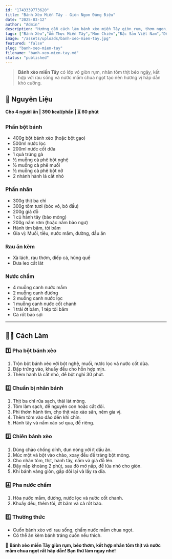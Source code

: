 ```yaml
---
id: "1743339773620"
title: "Bánh Xèo Miền Tây - Giòn Ngon Đúng Điệu"
date: "2025-03-12"
author: "Admin"
description: "Hướng dẫn cách làm bánh xèo miền Tây giòn rụm, thơm ngon, chuẩn vị truyền thống."
tags: ["Bánh Xèo","Ẩm Thực Miền Tây","Món Chiên","Đặc Sản Việt Nam","Dễ Làm"]
image: "/assets/uploads/banh-xeo-mien-tay.jpg"
featured: "false"
slug: "banh-xeo-mien-tay"
filename: "banh-xeo-mien-tay.md"
status: "published"
---
```

> **Bánh xèo miền Tây** có lớp vỏ giòn rụm, nhân tôm thịt béo ngậy, kết hợp với rau sống và nước mắm chua ngọt tạo nên hương vị hấp dẫn khó cưỡng.

## 🛒 **Nguyên Liệu**  
**Cho 4 người ăn | 390 kcal/phần | ⏳ 60 phút**  

### **Phần bột bánh**  
- 400g bột bánh xèo (hoặc bột gạo)  
- 500ml nước lọc  
- 200ml nước cốt dừa  
- 1 quả trứng gà  
- ½ muỗng cà phê bột nghệ  
- ½ muỗng cà phê muối  
- ½ muỗng cà phê bột nở  
- 2 nhánh hành lá cắt nhỏ  

### **Phần nhân**  
- 300g thịt ba chỉ  
- 300g tôm tươi (bóc vỏ, bỏ đầu)  
- 200g giá đỗ  
- 1 củ hành tây (bào mỏng)  
- 200g nấm rơm (hoặc nấm bào ngư)  
- Hành tím băm, tỏi băm  
- Gia vị: Muối, tiêu, nước mắm, đường, dầu ăn  

### **Rau ăn kèm**  
- Xà lách, rau thơm, diếp cá, húng quế  
- Dưa leo cắt lát  

### **Nước chấm**  
- 4 muỗng canh nước mắm  
- 2 muỗng canh đường  
- 2 muỗng canh nước lọc  
- 1 muỗng canh nước cốt chanh  
- 1 trái ớt băm, 1 tép tỏi băm  
- Cà rốt bào sợi  

---

## 👨‍🍳 **Cách Làm**  

### **1️⃣ Pha bột bánh xèo**  
1. Trộn bột bánh xèo với bột nghệ, muối, nước lọc và nước cốt dừa.  
2. Đập trứng vào, khuấy đều cho hỗn hợp mịn.  
3. Thêm hành lá cắt nhỏ, để bột nghỉ 30 phút.  

### **2️⃣ Chuẩn bị nhân bánh**  
1. Thịt ba chỉ rửa sạch, thái lát mỏng.  
2. Tôm làm sạch, để nguyên con hoặc cắt đôi.  
3. Phi thơm hành tím, cho thịt vào xào săn, nêm gia vị.  
4. Thêm tôm vào đảo đến khi chín.  
5. Hành tây và nấm xào sơ qua, để riêng.  

### **3️⃣ Chiên bánh xèo**  
1. Dùng chảo chống dính, đun nóng với ít dầu ăn.  
2. Múc một vá bột vào chảo, xoay đều để tráng bột mỏng.  
3. Cho nhân tôm, thịt, hành tây, nấm và giá đỗ lên.  
4. Đậy nắp khoảng 2 phút, sau đó mở nắp, để lửa nhỏ cho giòn.  
5. Khi bánh vàng giòn, gấp đôi lại và lấy ra dĩa.  

### **4️⃣ Pha nước chấm**  
1. Hòa nước mắm, đường, nước lọc và nước cốt chanh.  
2. Khuấy đều, thêm tỏi, ớt băm và cà rốt bào.  

### **5️⃣ Thưởng thức**  
- Cuốn bánh xèo với rau sống, chấm nước mắm chua ngọt.  
- Có thể ăn kèm bánh tráng cuốn nếu thích.  

🥢 **Bánh xèo miền Tây giòn rụm, béo thơm, kết hợp nhân tôm thịt và nước mắm chua ngọt rất hấp dẫn! Bạn thử làm ngay nhé!**